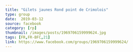 ```yaml
---
title: "Gilets jaunes Rond point de Crimolois"
type: group
date:  2019-03-12
source: facebook
category: [rp]
thumbnail: /images/posts/1969706159999624.jpg
tags: [FR,FR-BFC,21]
link: https://www.facebook.com/groups/1969706159999624/
---
```

